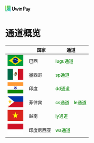 # <img src="assets/images/logo.png" height=20> 
# 通道概览

||&nbsp;&nbsp;国家|通道|
|--|-------|------|
|<img src="assets/images/巴西.png">|巴西|<label style="color:green">iugu通道</label>| 
|<img src="assets/images/墨西哥.png">&nbsp;|墨西哥|<label style="color:green">sp通道</label>|
|<img src="assets/images/印度.png">&nbsp;|印度|<label style="color:green">dd通道</label>|
|<img src="assets/images/菲律宾.png">&nbsp;|菲律宾|<label style="color:green">cs通道</label>&nbsp;&nbsp;&nbsp;&nbsp;<label style="color:green">le通道</label>|
|<img src="assets/images/越南.png">|越南|<label style="color:green">ly通道</label>| 
|<img src="assets/images/印度尼西亚.png">|印度尼西亚|<label style="color:green">wa通道</label>|
